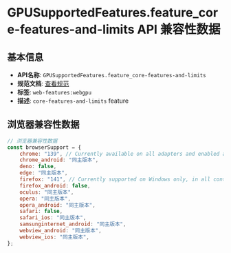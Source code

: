 # GPUSupportedFeatures.feature_core-features-and-limits API 兼容性数据

## 基本信息

- **API名称**: `GPUSupportedFeatures.feature_core-features-and-limits`
- **规范文档**: [查看规范](https://gpuweb.github.io/gpuweb/#core-features-and-limits)
- **标签**: `web-features:webgpu`
- **描述**: `core-features-and-limits` feature

## 浏览器兼容性数据

```javascript
// 浏览器兼容性数据
const browserSupport = {
    chrome: "139", // Currently available on all adapters and enabled automatically on all devices even if not requested.,
    chrome_android: "同主版本",
    deno: false,
    edge: "同主版本",
    firefox: "141", // Currently supported on Windows only, in all contexts except for service workers.,
    firefox_android: false,
    oculus: "同主版本",
    opera: "同主版本",
    opera_android: "同主版本",
    safari: false,
    safari_ios: "同主版本",
    samsunginternet_android: "同主版本",
    webview_android: "同主版本",
    webview_ios: "同主版本",
};

```

